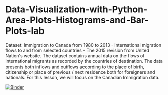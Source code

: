 # Data-Visualization-with-Python-Area-Plots-Histograms-and-Bar-Plots-lab
Dataset: Immigration to Canada from 1980 to 2013 - International migration flows to and from selected countries - The 2015 revision from United Nation's website.  The dataset contains annual data on the flows of international migrants as recorded by the countries of destination. The data presents both inflows and outflows according to the place of birth, citizenship or place of previous / next residence both for foreigners and nationals. For this lesson, we will focus on the Canadian Immigration data.

[![Binder](https://mybinder.org/badge_logo.svg)](https://mybinder.org/v2/gh/Chontell/Data-Visualization-with-Python-Area-Plots-Histograms-and-Bar-Plots-lab/master?filepath=https%3A%2F%2Fgithub.com%2FChontell%2FData-Visualization-with-Python-Area-Plots-Histograms-and-Bar-Plots-lab)
